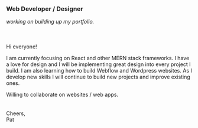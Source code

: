 <h3>Web Developer / Designer</h3>
<p><em>working on building up my portfolio.</em>
<br>
<br> 

<br> 
<br> 
Hi everyone!
  
I am currently focusing on React and other MERN stack frameworks. I have a love for design and I will be implementing great design into every project I build.  I am also learning how to build Webflow and Wordpress websites.  As I develop new skills I will continue to build new projects and improve existing ones.

Willing to collaborate on websites / web apps.
<br>
<br> 
<br> 
Cheers,
<br>
Pat
